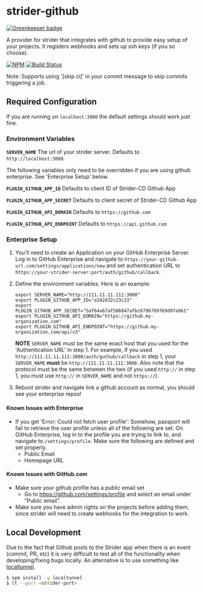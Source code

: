 strider-github
==============

[![Greenkeeper badge](https://badges.greenkeeper.io/Strider-CD/strider-github.svg)](https://greenkeeper.io/)

A provider for strider that integrates with github to provide easy setup of
your projects. It registers webhooks and sets up ssh keys (if you so choose).

[![NPM][npm-badge-img]][npm-badge-link]
[![Build Status](https://travis-ci.org/Strider-CD/strider-github.svg)](https://travis-ci.org/Strider-CD/strider-github)

Note: Supports using '[skip ci]' in your commit message to skip commits triggering a job.

## Required Configuration

If you are running on `localhost:3000` the default settings should work just fine.

### Environment Variables

**`SERVER_NAME`** The url of your strider server. Defaults to `http://localhost:3000`.

The following variables only need to be overridden if you are using github enterprise. See 'Enterprise Setup' below.

**`PLUGIN_GITHUB_APP_ID`** Defaults to client ID of Strider-CD Github App

**`PLUGIN_GITHUB_APP_SECRET`** Defaults to client secret of Strider-CD Github App

**`PLUGIN_GITHUB_API_DOMAIN`** Defaults to `https://github.com`

**`PLUGIN_GITHUB_API_ENDPOINT`** Defaults to `https://api.github.com`

### Enterprise Setup

1. You'll need to create an Application on your GitHub Enterprise Server. Log in to GitHub Enterprise and navigate to
`https://your-github-url.com/settings/applications/new` and set authentication URL to
`https://your-strider-server:port/auth/github/callback`.
2. Define the environment variables. Here is an example:

   ```shell
   export SERVER_NAME="http://111.11.11.111:3000"
   export PLUGIN_GITHUB_APP_ID="a342d32c23c23"
   export PLUGIN_GITHUB_APP_SECRET="5af64a67af586847afbc6796769769d97a961"
   export PLUGIN_GITHUB_API_DOMAIN="https://github.my-organization.com"
   export PLUGIN_GITHUB_API_ENDPOINT="https://github.my-organization.com/api/v3"
   ```
   
   **NOTE** `SERVER_NAME` must be the same exact host that you used for the 'Authentication URL' in step 1. For example,
   if you used `http://111.11.11.111:3000/auth/guthub/callback` in step 1, your `SERVER_NAME` **must** be
   `http://111.11.11.111:3000`. Also note that the protocol must be the same between the two (if you used `http://`
   in step 1, you must use `http://` in `SERVER_NAME` and not `https://`).
3. Reboot strider and navigate link a github account as normal, you should see your enterprise repos!

#### Known Issues with Enterprise

- If you get 'Error: Could not fetch user profile': Somehow, passport will fail to retrieve the user profile unless all
of the following are set. On GitHub Enterprise, log in to the profile you are trying to link to, and navigate to
`/settings/profile`. Make sure the following are defined and set properly.
   - Public Email
   - Homepage URL

#### Known Issues with GitHub.com

- Make sure your github profile has a public email set
  * Go to https://github.com/settings/profile and select an email under "Public email".
- Make sure you have admin rights on the projects before adding them,
since strider will need to create webhooks for the integration to work.

## Local Development

Due to the fact that Github posts to the Strider app when there is an event (commit, PR, etc)
it is very difficult to test all of the functionality when developing/fixing bugs locally.
An alternative is to use something like [localtunnel].

```sh
$ npm install -g localtunnel
$ lt --port <strider-port>
```

[npm-badge-img]: https://badge.fury.io/js/strider-github.svg
[npm-badge-link]: http://badge.fury.io/js/strider-github
[localtunnel]: https://localtunnel.github.io/www/
